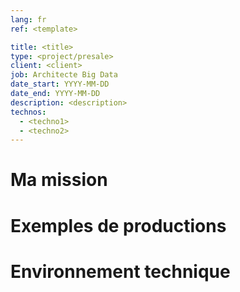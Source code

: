 ```yaml
---
lang: fr
ref: <template>

title: <title>
type: <project/presale>
client: <client>
job: Architecte Big Data 
date_start: YYYY-MM-DD
date_end: YYYY-MM-DD
description: <description>
technos:
  - <techno1>
  - <techno2>
---
```

# Ma mission

# Exemples de productions

# Environnement technique